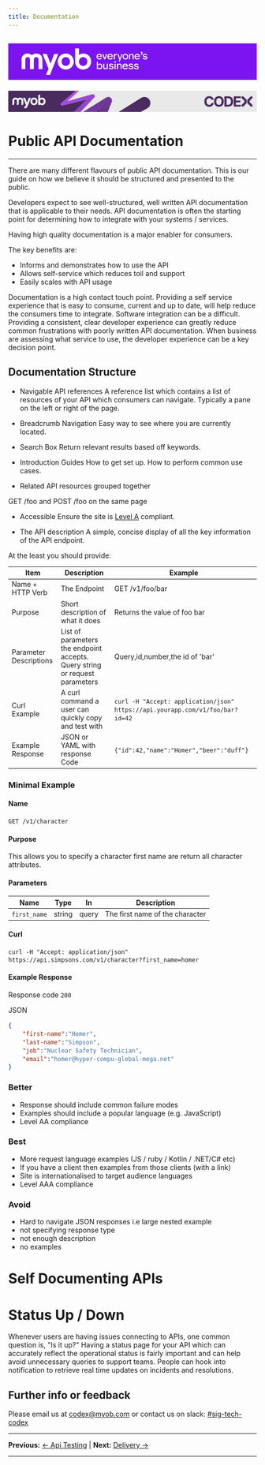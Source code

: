 ```yaml
---
title: Documentation
---
```


![MYOB Banner](../../assets/images/myob-banner.png)
---


<!-- confluence-page-id: 9294021588 -->
![](../assets/BANNER.png)

# Public API Documentation

---

There are many different flavours of public API documentation. This is our guide on how we believe it should be structured and presented to the public.

Developers expect to see well-structured, well written API documentation that is applicable to their needs. API documentation is often the starting point for determining how to integrate with your systems / services.

Having high quality documentation is a major enabler for consumers.

The key benefits are:

- Informs and demonstrates how to use the API
- Allows self-service which reduces toil and support
- Easily scales with API usage

Documentation is a high contact touch point. Providing a self service experience that is easy to consume, current and up to date, will help reduce the consumers time to integrate. Software integration can be a difficult. Providing a consistent, clear developer experience can greatly reduce common frustrations with poorly written API documentation. When business are assessing what service to use, the developer experience can be a key decision point.

## Documentation Structure

- Navigable API references
A reference list which contains a list of resources of your API which consumers can navigate. Typically a pane on the left or right of the page.

- Breadcrumb Navigation
Easy way to see where you are currently located.

- Search Box
Return relevant results based off keywords.

- Introduction Guides
How to get set up. How to perform common use cases.

- Related API resources grouped together
<!-- vale proselint.Cliches = NO -->
GET /foo and POST /foo on the same page
<!-- vale proselint.Cliches = YES -->

- Accessible
Ensure the site is [Level A](https://www.w3.org/WAI/WCAG21/quickref/) compliant.

- The API description
A simple, concise display of all the key information of the API endpoint.

At the least you should provide:

|Item|Description|Example|
|-|-|-|
|Name + HTTP Verb|The Endpoint| GET /v1/foo/bar|
|Purpose|Short description of what it does| Returns the value of foo bar|
|Parameter Descriptions| List of parameters the endpoint accepts. Query string or request parameters| Query,id,number,the id of 'bar'|
Curl Example|A curl command a user can quickly copy and test with|`curl -H "Accept: application/json" https://api.yourapp.com/v1/foo/bar?id=42`|
|Example Response|JSON or YAML with response Code| `{"id":42,"name":"Homer","beer":"duff"}`|

### Minimal Example

#### **Name**

```
GET /v1/character
```

#### **Purpose**

This allows you to specify a character first name are return all character attributes.

#### **Parameters**

|Name|Type|In|Description|
|-|-|-|-|
|`first_name`|string|query|The first name of the character|

#### **Curl**

```
curl -H "Accept: application/json" https://api.simpsons.com/v1/character?first_name=homer
```

#### **Example Response**

Response code `200`

JSON

```json
{
    "first-name":"Homer",
    "last-name":"Simpson",
    "job":"Nuclear Safety Technician",
    "email":"homer@hyper-compu-global-mega.net"
}
```

### Better

- Response should include common failure modes
- Examples should include a popular language (e.g. JavaScript)
- Level AA compliance

<!-- TODO example of better -->

### Best

- More request language examples (JS / ruby / Kotlin / .NET/C# etc)
- If you have a client then examples from those clients (with a link)
- Site is internationalised to target audience languages
- Level AAA compliance

<!-- TODO example of best -->

### Avoid

- Hard to navigate JSON responses i.e large nested example
- not specifying response type
- not enough description
- no examples

# Self Documenting APIs
<!-- TODO - Swagger and alternatives - how they can be helpful too. -->

# Status Up / Down

Whenever users are having issues connecting to APIs, one common question is, "Is it up?" Having a status page for your API which can accurately reflect the operational status is fairly important and can help avoid unnecessary queries to support teams. People can hook into notification to retrieve real time updates on incidents and resolutions.

## Further info or feedback

Please email us at <codex@myob.com> or contact us on slack: [#sig-tech-codex](https://myob.slack.com/archives/C02N8ADPGUX)

---

**Previous:** [← Api Testing](api-testing.md) | **Next:** [Delivery →](../delivery/README.md)

---
